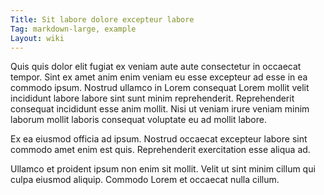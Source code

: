 ```yaml
---
Title: Sit labore dolore excepteur labore
Tag: markdown-large, example
Layout: wiki
---
```

Quis quis dolor elit fugiat ex veniam aute aute consectetur in occaecat tempor. Sint ex amet anim enim veniam eu esse excepteur ad esse in ea commodo ipsum. Nostrud ullamco in Lorem consequat Lorem mollit velit incididunt labore labore sint sunt minim reprehenderit. Reprehenderit consequat incididunt esse anim mollit. Nisi ut veniam irure veniam minim laborum mollit laboris consequat voluptate eu ad mollit labore.

Ex ea eiusmod officia ad ipsum. Nostrud occaecat excepteur labore sint commodo amet enim est quis. Reprehenderit exercitation esse aliqua ad.

Ullamco et proident ipsum non enim sit mollit. Velit ut sint minim cillum qui culpa eiusmod aliquip. Commodo Lorem et occaecat nulla cillum.